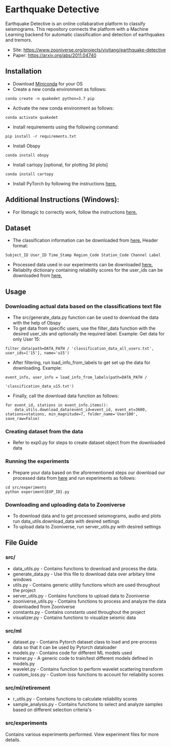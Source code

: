 # Earthquake Detective 
Earthquake Detective is an online collabarative platform to classify seismograms. This repository connects the platform with a Machine Learning backend for automatic classification and detection of earthquakes and tremors. 
<br>
* Site: https://www.zooniverse.org/projects/vivitang/earthquake-detective
* Paper: https://arxiv.org/abs/2011.04740

## Installation 
* Download [Miniconda](https://docs.conda.io/en/latest/miniconda.html) for your OS 
* Create a new conda environment as follows: 
```
conda create -n quakedet python=3.7 pip
```
* Activate the new conda environment as follows: 
```
conda activate quakedet
```
* Install requirements using the following command: 
```
pip install -r requirements.txt
```
* Install Obspy 
```
conda install obspy
```
* Install cartopy [optional, for plotting 3d plots] 
```
conda install cartopy 
```
* Install PyTorch by following the instructions [here.](https://pytorch.org/get-started/locally/)

## Additional Instructions (Windows): 
* For libmagic to correctly work, follow the instructions [here.](https://github.com/ahupp/python-magic#windows)

## Dataset 
* The classification information can be downloaded from [here.]( https://northwestern.box.com/s/jr5y9nw913z2s2artp84vs7f0b7kb8b8) Header format:
```
Subject_ID User_ID Time_Stamp Region_Code Station_Code Channel Label
``` 

* Processed data used in our experiments can be downloaded [here.](https://northwestern.box.com/s/t270hy8vfyr8s0j1zg9lakjyqec799d4)
* Reliabilty dictionary containing reliability scores for the user_ids can be downloaded from [here.](https://northwestern.box.com/s/vmahgb33x89a22l4z7s6yp5o1pdrpvmz)

## Usage 
### Downloading actual data based on the classifications text file 
 * The src/generate_data.py function can be used to download the data with the help of Obspy 
 * To get data from specific users, use the filter_data function with the desired user_ids and optionally the required label. Example: Get data for only User 15: 
 ```
filter_data(path=DATA_PATH / 'classification_data_all_users.txt', user_ids=['15'], name='u15')
 ```
 * After filtering, run load_info_from_labels to get set up the data for downloading. Example: 
```
event_info, user_info = load_info_from_labels(path=DATA_PATH /
                                                    'classification_data_u15.txt')
```
* Finally, call the download data function as follows: 
```
for event_id, stations in event_info.items():
    data_utils.download_data(event_id=event_id, event_et=3600, stations=stations, min_magnitude=7, folder_name='User100', save_raw=False)
```

### Creating dataset from the data 
* Refer to exp0.py for steps to create dataset object from the downloaded data 

### Running the experiments 
* Prepare your data based on the aforementioned steps our download our processed data from [here](https://northwestern.box.com/s/t270hy8vfyr8s0j1zg9lakjyqec799d4) and run experiments as follows: 
```
cd src/experiments 
python experiment{EXP_ID}.py   
```

### Downloading and uploading data to Zooniverse 
* To download data and to get processed seismograms, audio and plots run data_utils.download_data with desired settings 
* To upload data to Zooniverse, run server_utils.py with desired settings 


## File Guide 
### src/ 
* data_utils.py - Contains functions to download and process the data.
* generate_data.py - Use this file to download data over arbitary time windows 
* utils.py - Contains generic utility functions which are used throughout the project 
* server_utils.py - Contains functions to upload data to Zooniverse 
* zooniverse_utils.py - Contains functions to process and analyze the data downloaded from Zooniverse 
* constants.py - Contains constants used throughout the project  
* visualizer.py - Contains functions to visualize seismic data 

### src/ml 
* dataset.py - Contains Pytorch dataset class to load and pre-process data so that it can be used by Pytorch dataloader 
* models.py - Contains code for different ML models used 
* trainer.py - A generic code to train/test different models defined in models.py 
* wavelet.py - Contains function to perform wavelet scattering transform 
* custom_loss.py - Custom loss functions to account for reliability scores 

### src/ml/retirement 
* r_utils.py - Contains functions to calculate reliability scores 
* sample_analysis.py - Contains functions to select and analyze samples based on different selection criteria's 

### src/experiments 
Contains various experiments performed. View experiment files for more details. 


